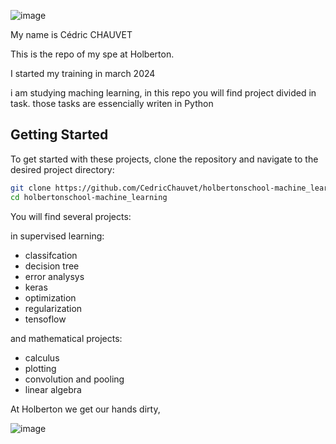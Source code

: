 


![image](https://github.com/CedricChauvet/holbertonschool-machine_learning/assets/16280142/9d2c3fa0-6e47-4bef-b3ba-fdf00036ddfb)

My name is Cédric CHAUVET

This is the repo of my spe at Holberton.

I started my training in march 2024

i am studying maching learning, in this repo  you will find project divided in task. those tasks are essencially writen in Python

## Getting Started
To get started with these projects, clone the repository and navigate to the desired project directory:

```bash
git clone https://github.com/CedricChauvet/holbertonschool-machine_learning.git
cd holbertonschool-machine_learning
```


You will find several projects:

in supervised learning:


  - classifcation
  - decision tree
  - error analysys
  - keras
  - optimization
  - regularization
  - tensoflow

and mathematical projects:

  - calculus
  - plotting
  - convolution and pooling
  - linear algebra

    
  

At Holberton we get our hands dirty, 

![image](https://github.com/CedricChauvet/holbertonschool-machine_learning/assets/16280142/2ad29605-e8f4-4d72-80ac-b2fa61f3f426)


